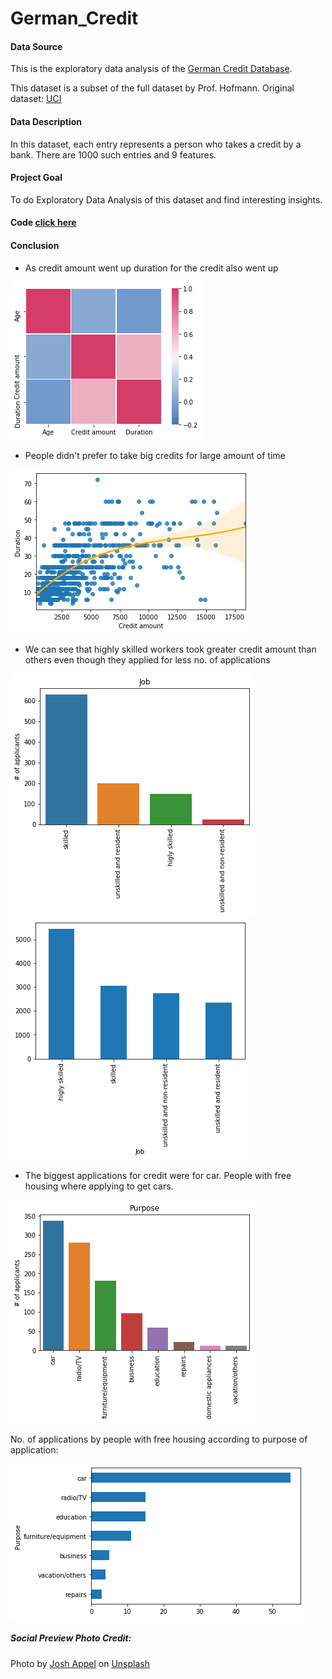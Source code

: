# German_Credit

#### Data Source

This is the exploratory data analysis of the [German Credit Database](https://www.kaggle.com/uciml/german-credit).

This dataset is a subset of the full dataset by Prof. Hofmann. Original dataset: [UCI](https://archive.ics.uci.edu/ml/datasets/Statlog+%28German+Credit+Data%29)

#### Data Description

In this dataset, each entry represents a person who takes a credit by a bank. There are 1000 such entries and 9 features.

#### Project Goal

To do Exploratory Data Analysis of this dataset and find interesting insights.

#### Code [click here](https://github.com/MitanshuShaBa/German_Credit/blob/master/working/EDA%20of%20German%20Credit%20Risk%20Dataset.ipynb)

#### Conclusion

* As credit amount went up duration for the credit also went up

![credit_heatmap](/images/credit_heatmap.png)

* People didn't prefer to take big credits for large amount of time

![credit_dur_regplot](/images/credit_dur_regplot.png)

* We can see that highly skilled workers took greater credit amount than others even though they applied for less no. of applications

![Job_num_application](/images/Job_num_application.png)
![Job_amount](/images/Job_amount.png)

* The biggest applications for credit were for car. People with free housing where applying to get cars.

![Purpose_count](/images/Purpose_count.png)

No. of applications by people with free housing  according to purpose of application:

![free_purpose](/images/free_purpose.png)

##### Social Preview Photo Credit:
Photo by [Josh Appel](https://unsplash.com/@joshappel) on [Unsplash](https://unsplash.com/)

